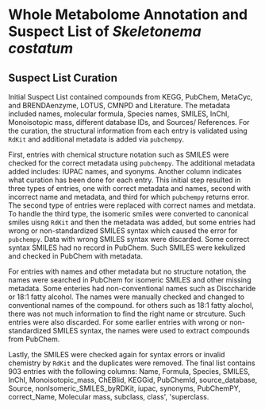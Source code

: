 # Whole Metabolome Annotation and Suspect List of _Skeletonema costatum_

## Suspect List Curation
Initial Suspect List contained compounds from KEGG, PubChem, MetaCyc, and BRENDAenzyme, LOTUS, CMNPD and Literature. The metadata included names, molecular formula, Species names, SMILES, InChI, Monoisotopic mass, different database IDs, and Sources/ References. For the curation, the structural information from each entry is validated using ```RdKit``` and additional metadata is added via ```pubchempy```. 

First, entries with chemical structure notation such as SMILES were checked for the correct metadata using ```pubchempy```. The additional metadata added includes: IUPAC names, and syonyms. Another column indicates what curation has been done for each entry. This initial step resulted in three types of entries, one with correct metadata and names, second with incorrect name and metadata, and third for which ```pubchempy``` returns error. The second type of entries were replaced with correct names and metdata. To handle the third type, the isomeric smiles were converted to canonical smiles uisng ```RdKit``` and then the metadata was added, but some entries had wrong or non-standardized SMILES syntax which caused the error for ```pubchempy```. Data with wrong SMILES syntax were discarded. Some correct syntax SMILES had no record in PubChem. Such SMILES were kekulized and checked in PubChem with metadata.

For entries with names and other metadata but no structure notation, the names were searched in PubChem for isomeric SMILES and other missing metadata. Some enteries had non-conventional names such as Disccharide or 18:1 fatty alcohol. The names were manually checked and changed to conventional names of the compound. for others such as 18:1 fatty alochol, there was not much information to find the right name or strcuture. Such entries were also discarded. For some earlier entries with wrong or non-standardized SMILES syntax, the names were used to extract compounds from PubChem.

Lastly, the SMILES were checked again for syntax errors or invalid chemistry by ```RdKit``` and the duplicates were removed. The final list contains 903 entries with the following columns: Name, Formula, Species, SMILES, InChI, Monoisotopic_mass, ChEBIid, KEGGid, PubChemId, source_database, Source, nonIsomeric_SMILES_byRDKit, iupac, synonyms, PubChemPY, correct_Name, Molecular mass, subclass, class', 'superclass.
